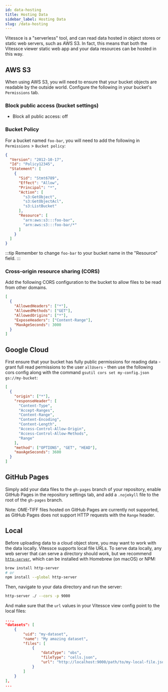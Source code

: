 ```yaml
---
id: data-hosting
title: Hosting Data
sidebar_label: Hosting Data
slug: /data-hosting
---
```


Vitessce is a "serverless" tool, and can read data hosted in object stores or static web servers, such as AWS S3. In fact, this means that both the Vitessce viewer static web app and your data resources can be hosted in this way.

## AWS S3

When using AWS S3, you will need to ensure that your bucket objects are readable by the outside world.
Configure the following in your bucket's `Permissions` tab.

### Block public access (bucket settings)

- Block all public access: off

### Bucket Policy

For a bucket named `foo-bar`, you will need to add the following in `Permissions` > `Bucket policy`:

```json
{
  "Version": "2012-10-17",
  "Id": "Policy12345",
  "Statement": [
    {
      "Sid": "Stmt6789",
      "Effect": "Allow",
      "Principal": "*",
      "Action": [
        "s3:GetObject",
        "s3:GetObjectAcl",
        "s3:ListBucket"
      ],
      "Resource": [
        "arn:aws:s3:::foo-bar",
        "arn:aws:s3:::foo-bar/*"
      ]
    }
  ]
}
```

:::tip
Remember to change `foo-bar` to your bucket name in the "Resource" field.
:::

### Cross-origin resource sharing (CORS)

Add the following CORS configuration to the bucket to allow files to be read from other domains.

```json
[
  {
    "AllowedHeaders": ["*"],
    "AllowedMethods": ["GET"],
    "AllowedOrigins": ["*"],
    "ExposeHeaders": ["Content-Range"],
    "MaxAgeSeconds": 3000
  }
]
```

## Google Cloud

First ensure that your bucket has fully public permissions for reading data - grant full read permissions to the user `allUsers` - then use the following cors config along with the command `gsutil cors set my-config.json gs://my-bucket`:

```json title="my-config.json"
[
  {
    "origin": ["*"],
    "responseHeader": [
      "Content-Type",
      "Accept-Ranges",
      "Content-Range",
      "Content-Encoding",
      "Content-Length",
      "Access-Control-Allow-Origin",
      "Access-Control-Allow-Methods",
      "Range"
    ],
    "method": ["OPTIONS", "GET", "HEAD"],
    "maxAgeSeconds": 3600
  }
]
```

<!--
## Zenodo

TODO
-->

## GitHub Pages

Simply add your data files to the `gh-pages` branch of your repository, enable GitHub Pages in the repository settings tab, and add a `.nojekyll` file to the root of the `gh-pages` branch.

Note: OME-TIFF files hosted on GitHub Pages are currently not supported, as GitHub Pages does not support HTTP requests with the `Range` header.

## Local

Before uploading data to a cloud object store, you may want to work with the data locally.
Vitessce supports local file URLs.
To serve data locally, any web server that can serve a directory should work, but we recommend [`http-server`](https://www.npmjs.com/package/http-server), which can be installed with Homebrew (on macOS) or NPM:

```sh
brew install http-server
# or
npm install --global http-server
```

Then, navigate to your data directory and run the server:

```sh
http-server ./ --cors -p 9000
```

And make sure that the `url` values in your Vitessce view config point to the local files:

```json
...,
"datasets": [
    {
        "uid": "my-dataset",
        "name": "My amazing dataset",
        "files": [
            {
                "dataType": "obs",
                "fileType": "cells.json",
                "url": "http://localhost:9000/path/to/my-local-file.json"
            }
        ]
    }
],
...
```
